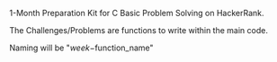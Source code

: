 1-Month Preparation Kit for C Basic Problem Solving on HackerRank.

The Challenges/Problems are functions to write within the main code.

Naming will be "$week-$function_name"
